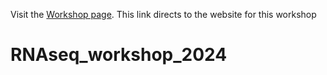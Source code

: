 
Visit the [Workshop page](https://monashbioinformaticsplatform.github.io/Nov2023_scRNAseq_workshop/). This link directs to the website for this workshop


# RNAseq_workshop_2024
